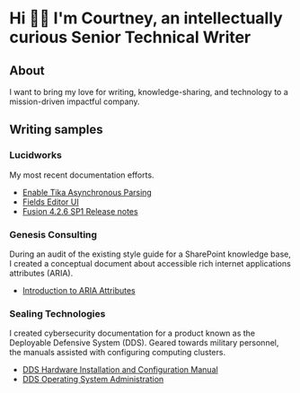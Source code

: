 # Hi 👋🏾 I'm Courtney, an intellectually curious Senior Technical Writer

## About

I want to bring my love for writing, knowledge-sharing, and technology to a mission-driven impactful company.

## Writing samples

### Lucidworks

My most recent documentation efforts.

* [Enable Tika Asynchronous Parsing](https://doc.lucidworks.com/how-to/1wdwkx/enable-tika-asynchronous-parsing)
* [Fields Editor UI](https://doc.lucidworks.com/fusion/5.5/nmi4j0/fields-editor-ui)
* [Fusion 4.2.6 SP1 Release notes](https://doc.lucidworks.com/fusion-server/4.2/i0ukdp/fusion-4-2-6-sp-1-release-notes_)

### Genesis Consulting

During an audit of the existing style guide for a SharePoint knowledge base, I created a conceptual document about accessible rich internet applications attributes (ARIA).

* [Introduction to ARIA Attributes](https://github.com/coro121/documentation-samples/blob/main/WAI-ARIA.md)

### Sealing Technologies

I created cybersecurity documentation for a product known as the Deployable Defensive System (DDS). Geared towards military personnel, the manuals assisted with configuring computing clusters.

* [DDS Hardware Installation and Configuration Manual](https://github.com/coro121/documentation-samples/blob/main/hardware-installation-configuration.md)
* [DDS Operating System Administration](https://github.com/coro121/documentation-samples/blob/main/operating-systems-admin.md)